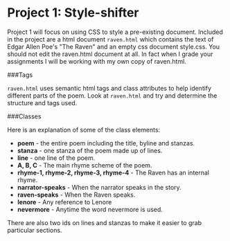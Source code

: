 # Project 1: Style-shifter

Project 1 will focus on using CSS to style a pre-existing document. Included in the project are a html document <code>raven.html</code> which contains the text of Edgar Allen Poe's "The Raven" and an empty css document style.css. You should not edit the raven.html document at all. In fact when I grade your assignments I will be working with my own copy of raven.html.

###Tags

<code>raven.html</code> uses semantic html tags and class attributes to help identify different parts of the poem. Look at <code>raven.html</code> and try and determine the structure and tags used.

###Classes

Here is an explanation of some of the class elements:

* **poem** - the entire poem including the title, byline and stanzas.
* **stanza** - one stanza of the poem made up of lines.
* **line** - one line of the poem.
* **A, B, C** - The main rhyme scheme of the poem.
* **rhyme-1, rhyme-2, rhyme-3, rhyme-4** - The Raven has an internal rhyme.
* **narrator-speaks** - When the narrator speaks in the story.
* **raven-speaks** - When the Raven speaks.
* **lenore** - Any reference to Lenore
* **nevermore** - Anytime the word nevermore is used.

There are also two ids on lines and stanzas to make it easier to grab particular sections.





